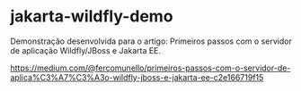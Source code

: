 # jakarta-wildfly-demo
Demonstração desenvolvida para o artigo: Primeiros passos com o servidor de aplicação Wildfly/JBoss e Jakarta EE.

https://medium.com/@fercomunello/primeiros-passos-com-o-servidor-de-aplica%C3%A7%C3%A3o-wildfly-jboss-e-jakarta-ee-c2e166719f15

